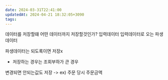 ```yaml
---
date: 2024-03-31T22:41:00
updatedAt: 2024-04-21 18:32:05+3090
tags: 
---
```

데이터를 저장할떄 어떤 데이터까지 저장할것인가?
입력데이터
입력데이터로 오는 파생데이터

파생데이터는 되도록이면 저장x
- 저장하는 경우는 조회부하가 큰 경우

변경되면 안되는값도 저장
-> ex) 주문 당시 주문금액